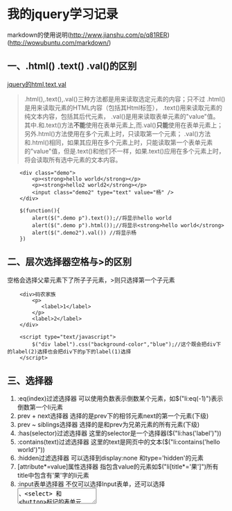 # 我的jquery学习记录

markdown的使用说明(http://www.jianshu.com/p/q81RER) (http://wowubuntu.com/markdown/)

## 一、.html() .text() .val()的区别
[jquery的html,text,val](http://www.cnblogs.com/aqbyygyyga/archive/2011/11/03/2234926.html)
> .html(),.text(),.val()三种方法都是用来读取选定元素的内容；只不过
.html()是用来读取元素的HTML内容（包括其Html标签），
.text()用来读取元素的纯文本内容，包括其后代元素，
.val()是用来读取表单元素的"value"值。
其中.和.text()方法**不能**使用在表单元素上,而.val()**只能**使用在表单元素上；
另外.html()方法使用在多个元素上时，只读取第一个元素；
.val()方法和.html()相同，如果其应用在多个元素上时，只能读取第一个表单元素的"value"值，但是.text()和他们不一样，如果.text()应用在多个元素上时，将会读取所有选中元素的文本内容。

        <div class="demo">
         	<p><strong>hello world</strong></p>
         	<p><strong>hello2 world2</strong></p>
         	<input class="demo2" type="text" value="杨" />
        </div>
        
        $(function(){
        	alert($(".demo p").text());//将显示hello world
        	alert($(".demo p").html());//将显示<strong>hello world</strong>
        	alert($(".demo2").val()) //将显示杨
        })

## 二、层次选择器空格与>的区别
空格会选择父辈元素下了所子子元素，>则只选择第一个子元素
        
        <div>码农家族
            <p>
               <label>1</label>
            </p>
            <label>2</label>
        </div>
        
        <script type="text/javascript">
            $("div label").css("background-color","blue");//这个既会把div下的label(2)选择也会把div下的p下的label(1)选择
        </script>

## 三、选择器
  1. :eq(index)过滤选择器 可以使用负数表示倒数某个元素，如$("li:eq(-1)")表示倒数第一个li元素
  2. prev + next选择器 选择的是prev下的相邻元素next的第一个元素(下级)
  3. prev ~ siblings选择器 选择的是和prev为兄弟元素的所有元素(下级)
  4. :has(selector)过滤选择器 这里的selector是一个选择器($("li:has('label')"))
  5. :contains(text)过滤选择器 这里的text是网页中的文本($("li:contains('hello world')"))
  6. :hidden过滤选择器 可以选择到display:none 和type='hidden'的元素
  7. [attribute\*=value]属性选择器 指包含value的元素如$("li[title\*='果']")所有title中包含有'果'字的li元素
  8. :input表单选择器 不仅可以选择Input表单，还可以选择<textarea>、<select> 和 <button>标记的表单元素,:input前面有一个空格
  9. :submit提交按钮选择器 $("#frmTest input:submit") 这里input必不可少，少了以后会把普通的button也选择上
 
## 四、操作样式
1. 通过addClass()和css() 使用css可一次性的赋予多个值 $("#content").css({"color":'white',"background":'blue'})，单个值使用$("#content").css("color"，'white')
2. 使用appendTo()方法向被选元素内插入内容 $(content).appendTo(selector),$($html).appendTo(".green")
3. 使用before()和after()在元素前后插入内容 $(selector).before(content)和$(selector).after(content)
4. 替换内容 replaceWith()和replaceAll() $(selector).replaceWith(content)和$(content).replaceAll(selector)
5. 使用remove()和empty()方法删除元素 remove()方法删除所选元素本身和子元素,通过添加过滤参数指定需要删除的某些元素 如$("span").remove(".red") 表示删除class为red的span元素,empty则**无此参数**
 
 
 
 
 
